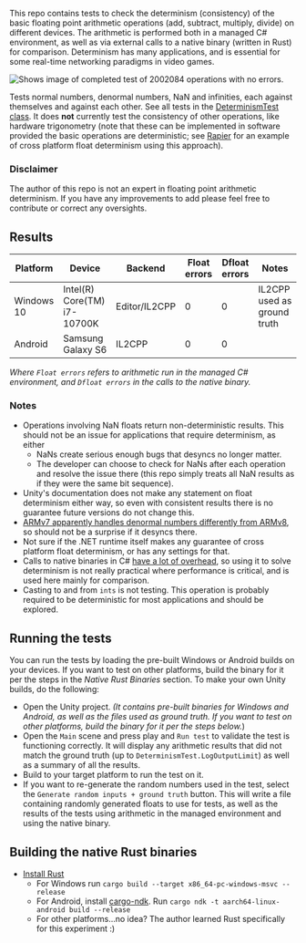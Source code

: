 This repo contains tests to check the determinism (consistency) of the basic floating point arithmetic operations (add, subtract, multiply, divide) on different devices. The arithmetic is performed both in a managed C# environment, as well as via external calls to a native binary (written in Rust) for comparison. Determinism has many applications, and is essential for some real-time networking paradigms in video games.

![Shows image of completed test of 2002084 operations with no errors.](https://i.imgur.com/CthVpgo.png)

Tests normal numbers, denormal numbers, NaN and infinities, each against themselves and against each other. See all tests in the [DeterminismTest class](Unity/Assets/DeterminismTest.cs). It does **not** currently test the consistency of other operations, like hardware trigonometry (note that these can be implemented in software provided the basic operations are deterministic; see [Rapier](https://rapier.rs/) for an example of cross platform float determinism using this approach).

### Disclaimer

The author of this repo is not an expert in floating point arithmetic determinism. If you have any improvements to add please feel free to contribute or correct any oversights.

## Results

| Platform      | Device                        | Backend      | Float errors  | Dfloat errors | Notes         |
| ------------- | ------------------------------|--------------|---------------|---------------|---------------|                                                
| Windows 10    | Intel(R) Core(TM) i7-10700K   | Editor/IL2CPP| 0           | 0           | IL2CPP used as ground truth              |
| Android  | Samsung Galaxy S6                  | IL2CPP       | 0             | 0             |               |

_Where `Float errors` refers to arithmetic run in the managed C# environment, and `Dfloat errors` in the calls to the native binary._

### Notes

* Operations involving NaN floats return non-deterministic results. This should not be an issue for applications that require determinism, as either
  * NaNs create serious enough bugs that desyncs no longer matter.
  * The developer can choose to check for NaNs after each operation and resolve the issue there (this repo simply treats all NaN results as if they were the same bit sequence).
* Unity's documentation does not make any statement on float determinism either way, so even with consistent results there is no guarantee future versions do not change this.
* [ARMv7 apparently handles denormal numbers differently from ARMv8](https://stackoverflow.com/a/53993942), so should not be a surprise if it desyncs there. 
* Not sure if the .NET runtime itself makes any guarantee of cross platform float determinism, or has any settings for that.
* Calls to native binaries in C# [have a lot of overhead](https://docs.microsoft.com/en-us/cpp/dotnet/calling-native-functions-from-managed-code?redirectedfrom=MSDN&view=msvc-170#performance-considerations), so using it to solve determinism is not really practical where performance is critical, and is used here mainly for comparison.
* Casting to and from `ints` is not testing. This operation is probably required to be deterministic for most applications and should be explored.

## Running the tests

You can run the tests by loading the pre-built Windows or Android builds on your devices. If you want to test on other platforms, build the binary for it per the steps in the _Native Rust Binaries_ section. To make your own Unity builds, do the following:

* Open the Unity project. _(It contains pre-built binaries for Windows and Android, as well as the files used as ground truth. If you want to test on other platforms, build the binary for it per the steps below._)
* Open the `Main` scene and press play and `Run test` to validate the test is functioning correctly. It will display any arithmetic results that did not match the ground truth (up to `DeterminismTest.LogOutputLimit`) as well as a summary of all the results.
* Build to your target platform to run the test on it.
* If you want to re-generate the random numbers used in the test, select the `Generate random inputs + ground truth` button. This will write a file containing randomly generated floats to use for tests, as well as the results of the tests using arithmetic in the managed environment and using the native binary.

## Building the native Rust binaries

* [Install Rust](https://www.rust-lang.org/tools/install)
  * For Windows run `cargo build --target x86_64-pc-windows-msvc --release`
  * For Android, install [cargo-ndk](https://github.com/bbqsrc/cargo-ndk). Run `cargo ndk -t aarch64-linux-android build --release`
  * For other platforms...no idea? The author learned Rust specifically for this experiment :)
